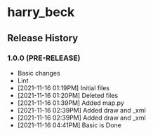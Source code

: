 # harry_beck

## Release History

### 1.0.0 (PRE-RELEASE)
  * Basic changes
  * Lint
  *  [2021-11-16 01:19PM] Initial files
  *  [2021-11-16 01:20PM] Deleted files
  *  [2021-11-16 01:39PM] Added map.py
  *  [2021-11-16 02:39PM] Added draw and _xml
  *  [2021-11-16 02:39PM] Added draw and _xml
  *  [2021-11-16 04:41PM] Basic is Done
